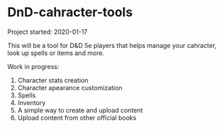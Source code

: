 # DnD-cahracter-tools
Project started: 2020-01-17

This will be a tool for D&D 5e players that helps manage your cahracter, look up spells or items and more.

Work in progress:

1. Character stats creation
2. Character apearance customization
3. Spells
4. Inventory
5. A simple way to create and upload content
6. Upload content from other official books
